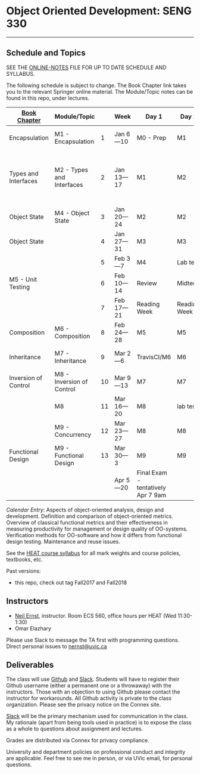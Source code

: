 # Object Oriented Development: SENG 330
-------------------------

## Schedule and Topics

SEE THE [ONLINE-NOTES](online-notes.md) FILE FOR UP TO DATE SCHEDULE AND SYLLABUS.

The following schedule is subject to change. The Book Chapter link takes you to the relevant Springer online material. The Module/Topic notes can be found in this repo, under lectures. 

|[Book Chapter](https://link.springer.com/book/10.1007/978-3-030-24094-3#toc) | Module/Topic |  | Week | Day 1 | Day 2 | Day 3 | Due |
|---------- | ----------- | ---|----|-----|----|----|----|
|Encapsulation | M1 - Encapsulation | 1 | Jan 6—10 | M0 - Prep | M1 | M1 | Register for [Slack](https://join.slack.com/t/seng330uvic/signup) |
|Types and Interfaces | M2 - Types and Interfaces | 2 | Jan 13—17 | M1 | M2 | M2 | Get IntelliJ + Gradle + Github working |
|Object State | M4 - Object State | 3 | Jan 20—24 | M2  | M2 | M3 |  |
|Object State |  | 4 | Jan 27—31 | M3 | M3 | M4 | Assn 1 Friday 11:59 |
| |  | 5 | Feb 3—7 | M4 | Lab test | Lab test | Lab test 1 |
|M5 - Unit Testing |  | 6 | Feb 10—14 | Review | Midterm | M5 | Midterm  |
| |  | 7 | Feb 17—21 | Reading Week | Reading Week | Reading Week |  |
|Composition | M6 - Composition | 8 | Feb 24—28 | M5 | M5 | M6 |  |
|Inheritance | M7 - Inheritance | 9 | Mar 2—6 | TravisCI/M6 | M6 | M7 | Assn 2 Sunday 11:59 |
|Inversion of Control | M8 - Inversion of Control | 10 | Mar 9—13 | M7 | M7 | M7 |  |
| | M8 | 11 | Mar 16—20 | M8 | lab test | lab test | Lab test 2 |
| | M9 - Concurrency | 12 | Mar 23—27 | M8 | M8 | M9 |  |
|Functional Design | M9 - Functional Design | 13 | Mar 30—3 | M9 | M9 | M9 |  |
| |  |  | Apr 5—20 | Final Exam - tentatively Apr 7 9am |  |  ||

*Calendar Entry*: Aspects of object-oriented analysis, design and development. Definition and comparison of object-oriented metrics. Overview of classical functional metrics and their effectiveness in measuring productivity for management or design quality of OO-systems. Verification methods for OO-software and how it differs from functional design testing. Maintenance and reuse issues.

See the [HEAT course syllabus](https://heat.csc.uvic.ca/coview/outline/2020/Spring/SENG/330) for all mark weights and course policies, textbooks, etc.

Past versions:

* this repo, check out tag Fall2017 and Fall2018

## Instructors
* [Neil Ernst](http://neilernst.net), instructor. Room ECS 560, office hours per HEAT (Wed 11:30-1:30)
* Omar Elazhary

Please use Slack to message the TA first with programming questions. Direct personal issues to nernst@uvic.ca

## Deliverables
The class will use [Github](https://github.com/SENG330) and [Slack](https://join.slack.com/t/seng330uvic/signup). Students will have to register their Github username (either a permanent one or a throwaway) with the instructors. Those with an objection to using Github please contact the instructor for workarounds. All Github activity is private to the class organization. Please see the privacy notice on the Connex site.

[Slack](https://seng330-f17.slack.com) will be the primary mechanism used for communication in the class. My rationale (apart from being tools used in practice) is to expose the class as a whole to questions about assignment and lectures. 

Grades are distributed via Connex for privacy compliance.

University and department policies on professional conduct and integrity are applicable. Feel free to see me in person, or via UVic email, for personal questions.
